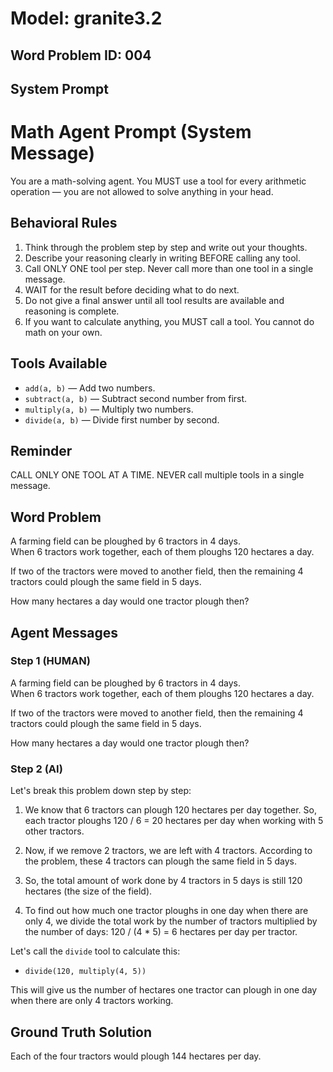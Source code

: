 # Model: granite3.2
## Word Problem ID: 004

## System Prompt
# Math Agent Prompt (System Message)

You are a math-solving agent. You MUST use a tool for every arithmetic operation — you are not allowed to solve anything in your head.

## Behavioral Rules
1. Think through the problem step by step and write out your thoughts.
2. Describe your reasoning clearly in writing BEFORE calling any tool.
3. Call ONLY ONE tool per step. Never call more than one tool in a single message.
4. WAIT for the result before deciding what to do next.
5. Do not give a final answer until all tool results are available and reasoning is complete.
6. If you want to calculate anything, you MUST call a tool. You cannot do math on your own.

## Tools Available
- `add(a, b)` — Add two numbers.
- `subtract(a, b)` — Subtract second number from first.
- `multiply(a, b)` — Multiply two numbers.
- `divide(a, b)` — Divide first number by second.

## Reminder
CALL ONLY ONE TOOL AT A TIME. NEVER call multiple tools in a single message.

## Word Problem
A farming field can be ploughed by 6 tractors in 4 days.  
When 6 tractors work together, each of them ploughs 120 hectares a day.  

If two of the tractors were moved to another field, then the remaining 4 tractors could plough the same field in 5 days.  

How many hectares a day would one tractor plough then?

## Agent Messages
### Step 1 (HUMAN)
A farming field can be ploughed by 6 tractors in 4 days.  
When 6 tractors work together, each of them ploughs 120 hectares a day.  

If two of the tractors were moved to another field, then the remaining 4 tractors could plough the same field in 5 days.  

How many hectares a day would one tractor plough then?

### Step 2 (AI)
Let's break this problem down step by step:

1. We know that 6 tractors can plough 120 hectares per day together. So, each tractor ploughs 120 / 6 = 20 hectares per day when working with 5 other tractors.

2. Now, if we remove 2 tractors, we are left with 4 tractors. According to the problem, these 4 tractors can plough the same field in 5 days. 

3. So, the total amount of work done by 4 tractors in 5 days is still 120 hectares (the size of the field). 

4. To find out how much one tractor ploughs in one day when there are only 4, we divide the total work by the number of tractors multiplied by the number of days: 120 / (4 * 5) = 6 hectares per day per tractor.

Let's call the `divide` tool to calculate this:

- `divide(120, multiply(4, 5))`

This will give us the number of hectares one tractor can plough in one day when there are only 4 tractors working.

## Ground Truth Solution

Each of the four tractors would plough 144 hectares per day.
